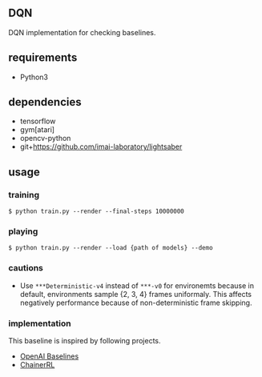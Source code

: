 ## DQN
DQN implementation for checking baselines.

## requirements
- Python3

## dependencies
- tensorflow
- gym[atari]
- opencv-python
- git+https://github.com/imai-laboratory/lightsaber

## usage
### training
```
$ python train.py --render --final-steps 10000000
```

### playing
```
$ python train.py --render --load {path of models} --demo
```

### cautions
- Use `***Deterministic-v4` instead of `***-v0` for environemts because in default, environments sample {2, 3, 4} frames uniformaly. This affects negatively performance because of non-deterministic frame skipping.

### implementation
This baseline is inspired by following projects.

- [OpenAI Baselines](https://github.com/openai/baselines)
- [ChainerRL](https://github.com/chainer/chainerrl)
